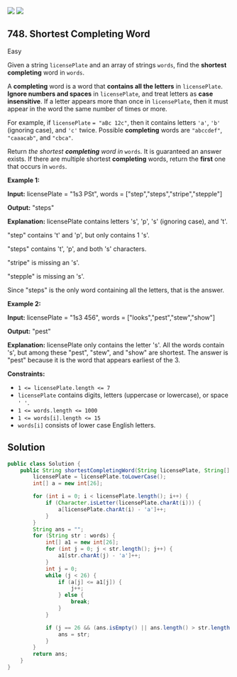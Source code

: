[![](https://img.shields.io/github/stars/javadev/LeetCode-in-Java?label=Stars&style=flat-square)](https://github.com/javadev/LeetCode-in-Java)
[![](https://img.shields.io/github/forks/javadev/LeetCode-in-Java?label=Fork%20me%20on%20GitHub%20&style=flat-square)](https://github.com/javadev/LeetCode-in-Java/fork)

## 748\. Shortest Completing Word

Easy

Given a string `licensePlate` and an array of strings `words`, find the **shortest completing** word in `words`.

A **completing** word is a word that **contains all the letters** in `licensePlate`. **Ignore numbers and spaces** in `licensePlate`, and treat letters as **case insensitive**. If a letter appears more than once in `licensePlate`, then it must appear in the word the same number of times or more.

For example, if `licensePlate` `= "aBc 12c"`, then it contains letters `'a'`, `'b'` (ignoring case), and `'c'` twice. Possible **completing** words are `"abccdef"`, `"caaacab"`, and `"cbca"`.

Return _the shortest **completing** word in_ `words`_._ It is guaranteed an answer exists. If there are multiple shortest **completing** words, return the **first** one that occurs in `words`.

**Example 1:**

**Input:** licensePlate = "1s3 PSt", words = ["step","steps","stripe","stepple"]

**Output:** "steps"

**Explanation:** licensePlate contains letters 's', 'p', 's' (ignoring case), and 't'. 

"step" contains 't' and 'p', but only contains 1 's'. 

"steps" contains 't', 'p', and both 's' characters. 

"stripe" is missing an 's'. 

"stepple" is missing an 's'. 

Since "steps" is the only word containing all the letters, that is the answer.

**Example 2:**

**Input:** licensePlate = "1s3 456", words = ["looks","pest","stew","show"]

**Output:** "pest"

**Explanation:** licensePlate only contains the letter 's'. All the words contain 's', but among these "pest", "stew", and "show" are shortest. The answer is "pest" because it is the word that appears earliest of the 3.

**Constraints:**

*   `1 <= licensePlate.length <= 7`
*   `licensePlate` contains digits, letters (uppercase or lowercase), or space `' '`.
*   `1 <= words.length <= 1000`
*   `1 <= words[i].length <= 15`
*   `words[i]` consists of lower case English letters.

## Solution

```java
public class Solution {
    public String shortestCompletingWord(String licensePlate, String[] words) {
        licensePlate = licensePlate.toLowerCase();
        int[] a = new int[26];

        for (int i = 0; i < licensePlate.length(); i++) {
            if (Character.isLetter(licensePlate.charAt(i))) {
                a[licensePlate.charAt(i) - 'a']++;
            }
        }
        String ans = "";
        for (String str : words) {
            int[] a1 = new int[26];
            for (int j = 0; j < str.length(); j++) {
                a1[str.charAt(j) - 'a']++;
            }
            int j = 0;
            while (j < 26) {
                if (a[j] <= a1[j]) {
                    j++;
                } else {
                    break;
                }
            }

            if (j == 26 && (ans.isEmpty() || ans.length() > str.length())) {
                ans = str;
            }
        }
        return ans;
    }
}
```